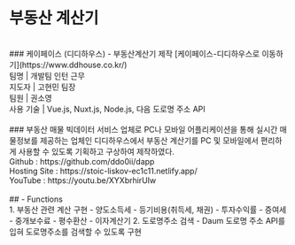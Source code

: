 # 부동산 계산기
<br/>
### 케이페이스 (디디하우스) - 부동산계산기 제작
[케이페이스-디디하우스로 이동하기](https://www.ddhouse.co.kr/)
<br/>
팀명 | 개발팀 인턴 근무 <br/>
지도자 | 고현민 팀장 <br/>
팀원 | 권소영 <br/>
사용 기술 | Vue.js, Nuxt.js, Node.js, 다음 도로명 주소 API 
<br/><br/>
### 부동산 매물 빅데이터 서비스 업체로 PC나 모바일 어플리케이션을 통해 실시간 매물정보를 제공하는 업체인 디디하우스에서 부동산 계산기를 PC 및 모바일에서 편리하게 사용할 수 있도록 기획하고 구상하여 제작하였다.
<br/>
Github : https://github.com/ddo0ii/dapp <br/>
Hosting Site :  https://stoic-liskov-ec1c11.netlify.app/ <br/>
YouTube : https://youtu.be/XYXbrhirUIw 
<br/><br/>
## - Functions<br/>
1.  부동산 관련 계산 구현
 - 양도소득세
 - 등기비용(취득세, 채권)
 - 투자수익률
 - 증여세
 - 중개보수료
 - 평수환산
 - 이자계산기
2.  도로명주소 검색
 - Daum 도로명 주소 API를 입혀 도로명주소를 검색할 수 있도록 구현
